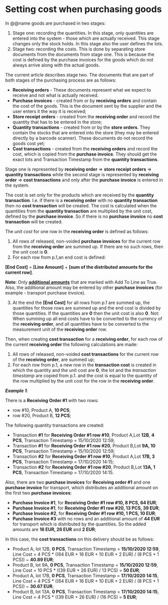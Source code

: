 # Setting cost when purchasing goods

In @@name goods are purchased in two stages:
 
1. Stage one: recording the quantities. In this stage, only quantities are entered into the system - those which are actually received. This stage changes only the stock holds. In this stage also the user defines the lots.
2. Stage two: recording the costs. This is done by separating store documents from the documents from stage one. This is because the cost is defined by the purchase invoices for the goods which do not always arrive along with the actual goods.

The current article describes stage two. The documents that are part of both stages of the purchasing process are as follows:
 
- **Receiving orders** - These documents represent what we expect to receive and not what is actually received.
- **Purchase invoices** - created from or by **receiving orders** and contain the cost of the goods. This is the document sent by the supplier and the user enters it the way it is received;
- **Store receipt orders** - created from the **receiving order** and record the quantity that has to be entered in the store;
- **Quantity transactions** - created from or by the **store orders**. They contain the stocks that are entered into the store (they may be entered directly by a barcode scanner). These documents do not record the goods cost yet;
- **Cost transactions** - created from the **receiving orders** and record the cost, which is copied from the **purchase invoice**. They should get the exact lots and Transaction Timestamp from the **quantity transactions**.

Stage one is represented by **receiving order** => **store receipt orders** => **quantity transactions** while the second stage is represented by **receiving order** => **cost transactions** and only after the **purchase invoice** is entered in the system.
 
The cost is set only for the products which are received by the **quantity transaction**. I.e. if there is a **receiving order** with no **quantity transaction** then no **cost transaction** will be created. The cost is calculated when the quantities from the **quantity transaction** are multiplied by the unit cost, defined by the **purchase invoice**. So if there is no **purchase invoice** no **cost transaction** will be created. 
 
The *unit cost* for one row in the **receiving order** is defined as follows:
 
1. All rows of released, non-voided **purchase invoices** for the current row from the **receiving order** are summed up. If there are no such rows, then the unit cost is **0**. 
2. For each row from p.1,an end cost is defined: 

**[End Cost]** = **[Line Amount]** + **[sum of the distributed amounts for the current row]**. 

**Note**: Only **[additional amounts](https://docs.erp.net/tech/advanced/document-amounts/index.html)** that are marked with Add To Line as True. Also, the additional amount may be entered by other **purchase invoices** (for example - transport purchase invoice).

3. At the end the **[End Cost]** for all rows from p.1 are summed up, the quantities for those rows are summed up and the end cost is divided by those quantities. If the quantities are **0** then the unit cost is also **0**. 
Not: When summing up all end costs have to be converted to the currency of the **receiving order**, and all quantities have to be converted to the measurement unit of the **receiving order** row.

Then, when creating **cost transaction** for a **receiving order**, for each row of the current **receiving order** the following calculations are made:
 
1. All rows of released, non-voided **cost transactions** for the current row of the **receiving order**, are summed up;
2. For each row from p.1, a new row in the **transaction cost** is created in which the quantity and the unit cost are **0**, the lot and the *transaction timestamp* are copied from p.1. and the cost is equal to the quantity of the row multiplied by the unit cost for the row in the **receiving order**.
 
***Example 1***:
 
There is a **Receiving Order #1** with two rows:
 
- row #10, Product A, **10 PCS**;
- row #20, Product B, **12 PCS**;

The following quantity transactions are created:
 
- Transaction **#1** for **Receiving Order #1 row #10**, Product A,Lot **12B**, **4 PCS**, Transaction Timestamp = 15/10/2020 12:59;
- Transaction **#1** for **Receiving Order #1 row #20**, Product B,Lot **9A, 10 PCS**, Transaction Timestamp = 15/10/2020 12:59;
- Transaction **#2** for **Receiving Order #1 row #10**, Product A,Lot **17B, 3 PCS**, Transaction Timestamp = 17/10/2020 14:15;
- Transaction **#2** for **Receiving Order #1 row #20**, Product B,Lot **13A, 1 PCS**, Transaction Timestamp = 17/10/2020 14:15.

Also, there are two **purchase invoices** for **Receiving order #1** and one **purchase invoice** for transport, which distributes an additional amount on the first two **purchase invoices**:
 
- **Purchase Invoice #1**, for **Receiving Order #1 row #10, 8 PCS, 64 EUR**;
- **Purchase Invoice #1**, for **Receiving Order #1 row #20, 13 PCS, 39 EUR**;
- **Purchase Invoice #2**, for **Receiving Order #1 row #10, 1 PCS, 10 EUR**;
- **Purchase Invoice #3** with no rows and an additional amount of **44 EUR** for transport which is distributed by the quantities. So the added amounts are **16 EUR, 26 EUR** and **2 EUR**;

In this case, the **cost transactions** on this delivery should be as follows:
 
- Product A, lot 12B, **0 PCS**, Transaction Timestamp = **15/10/2020 12:59**, Line Cost = 4 PCS * ((64 EUR + 16 EUR + 10 EUR + 2 EUR) / (8 PCS + 1 PCS)) ~ **40.89 EUR**;
- Product B, lot 9A, **0 PCS**, Transaction Timestamp = **15/10/2020 12:59**, Line Cost = 10 PCS * ((39 EUR + 26 EUR) / 13 PCS) = **50 EUR**;
- Product A, lot 17B, **0 PCS**, Transaction Timestamp = **17/10/2020 14:15**, Line Cost = 4 PCS * ((64 EUR + 16 EUR + 10 EUR + 2 EUR) / (8 PCS + 1 PCS)) ~ **30.67 EUR**;
- Product B, lot 13A, **0 PCS**, Transaction Timestamp = **17/10/2020 14:15**, Line Cost = 4 PCS * ((39 EUR + 26 EUR) / (16 PCS) = **5 EUR**;

